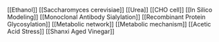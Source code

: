 [[Ethanol]]
[[Saccharomyces cerevisiae]]
[[Urea]]
[[CHO cell]]
[[In Silico Modeling]]
[[Monoclonal Antibody Sialylation]]
[[Recombinant Protein Glycosylation]]
[[Metabolic network]]
[[Metabolic mechanism]]
[[Acetic Acid Stress]]
[[Shanxi Aged Vinegar]]

